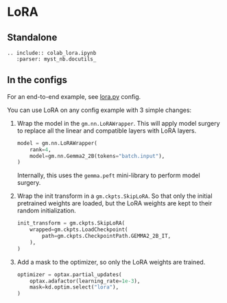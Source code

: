 # LoRA

## Standalone

```{eval-rst}
.. include:: colab_lora.ipynb
   :parser: myst_nb.docutils_
```

## In the configs

For an end-to-end example, see
[lora.py](https://github.com/google-deepmind/gemma/tree/main/examples/lora.py) config.

You can use LoRA on any config example with 3 simple changes:

1.  Wrap the model in the `gm.nn.LoRAWrapper`. This will apply model surgery to
    replace all the linear and compatible layers with LoRA layers.

    ```python
    model = gm.nn.LoRAWrapper(
        rank=4,
        model=gm.nn.Gemma2_2B(tokens="batch.input"),
    )
    ```

    Internally, this uses the `gemma.peft` mini-library to perform model
    surgery.

1.  Wrap the init transform in a `gm.ckpts.SkipLoRA`. So that only the initial
    pretrained weights are loaded, but the LoRA weights are kept to their random
    initialization.

    ```python
    init_transform = gm.ckpts.SkipLoRA(
        wrapped=gm.ckpts.LoadCheckpoint(
            path=gm.ckpts.CheckpointPath.GEMMA2_2B_IT,
        ),
    )
    ```

1.  Add a mask to the optimizer, so only the LoRA weights are trained.

    ```python
    optimizer = optax.partial_updates(
        optax.adafactor(learning_rate=1e-3),
        mask=kd.optim.select("lora"),
    )
    ```
